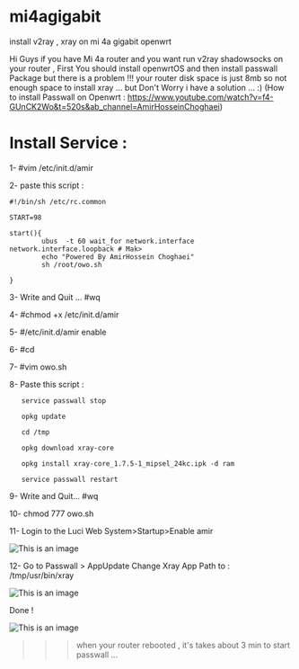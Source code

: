 # mi4agigabit
install v2ray , xray on mi 4a gigabit openwrt

Hi Guys if you have Mi 4a router and you want run v2ray shadowsocks on your router , First You should install openwrtOS and then install passwall Package 
but there is a problem !!! your router disk space is just 8mb so not enough space to install xray ...
but Don't Worry i have a solution ... :)
(How to install Passwall on Openwrt : https://www.youtube.com/watch?v=f4-GUnCK2Wo&t=520s&ab_channel=AmirHosseinChoghaei)

# Install Service :

1- #vim /etc/init.d/amir

2- paste this script :
```
#!/bin/sh /etc/rc.common

START=98

start(){
        ubus  -t 60 wait_for network.interface network.interface.loopback # Mak>
        echo "Powered By AmirHossein Choghaei"
        sh /root/owo.sh
        
}
```

3- Write and Quit ... #wq

4- #chmod +x /etc/init.d/amir

5- #/etc/init.d/amir enable

6- #cd

7- #vim owo.sh

8- Paste this script :
```
   service passwall stop

   opkg update

   cd /tmp

   opkg download xray-core

   opkg install xray-core_1.7.5-1_mipsel_24kc.ipk -d ram

   service passwall restart
   ```


9- Write and Quit... #wq


10- chmod 777 owo.sh

11- Login to the Luci Web System>Startup>Enable amir

![This is an image](https://pars-space.ir/wp-content/uploads/2023/03/Screenshot-2023-03-10-113014.jpg)

12- Go to Passwall > AppUpdate Change Xray App Path to : /tmp/usr/bin/xray 

![This is an image](https://pars-space.ir/wp-content/uploads/2023/03/Sp.jpg)

Done !

![This is an image](https://pars-space.ir/wp-content/uploads/2023/03/Passwall.jpg)

>>> when your router rebooted , it's takes about 3 min to start passwall ...
